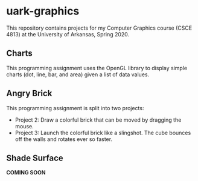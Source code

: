 # uark-graphics
This repository contains projects for my Computer Graphics course (CSCE 4813) at the University of Arkansas, Spring 2020.

## Charts
This programming assignment uses the OpenGL library to display simple charts (dot, line, bar, and area) given a list of data values.

## Angry Brick
This programming assignment is split into two projects:
* Project 2: Draw a colorful brick that can be moved by dragging the mouse.
* Project 3: Launch the colorful brick like a slingshot. The cube bounces off the walls and rotates ever so faster.

## Shade Surface
__COMING SOON__
